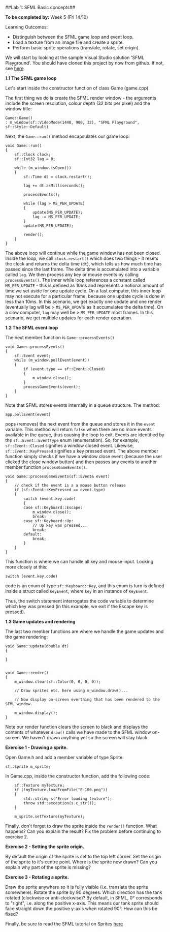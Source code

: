 ##Lab 1: SFML Basic concepts##

**To be completed by:** Week 5 (Fri 14/10)

Learning Outcomes:

- Distinguish between the SFML game loop and event loop.
- Load a texture from an image file and create a sprite.
- Perform basic sprite operations (translate, rotate, set origin).

We will start by looking at the sample Visual Studio solution 'SFML Playground'. You should have cloned this project by now from github. If not, see [here](https://3cdf4b8c65bce13a1ec34bf338b0aad3a115db84.googledrive.com/host/0B6CcEO5JmSkdfmhYYlp6c3hSU2swVmN5dmxZVno2V3V6MnhuekNVYkdONkRNZThUSmNIRVk/0-Github.html).

**1.1 The SFML game loop**

Let's start inside the constructor function of class Game (game.cpp).

The first thing we do is create the SFML render window - the arguments include the screen resolution, colour depth (32 bits per pixel) and the window title:

    Game::Game()
    : m_window(sf::VideoMode(1440, 900, 32), "SFML Playground", sf::Style::Default)


Next, the `Game::run()` method encapsulates our game loop:

    void Game::run()
    {
    	sf::Clock clock;
    	sf::Int32 lag = 0;
    
    	while (m_window.isOpen())
    	{
    		sf::Time dt = clock.restart();
    
    		lag += dt.asMilliseconds();
    
    		processEvents();
    
    		while (lag > MS_PER_UPDATE)
    		{
    			update(MS_PER_UPDATE);
    			lag -= MS_PER_UPDATE;
    		}
    		update(MS_PER_UPDATE);
    
    		render();
    	}
    }

The above loop will continue while the game window has not been closed. Inside the loop,
we call `clock.restart()` which does two things - it resets the clock and returns the delta time (`dt`), which tells us how much time has passed since the last frame.
The delta time is accumulated into a variable called `lag`. 
We then process any key or mouse events by calling `processEvents()`.
The inner while loop references a constant called `MS_PER_UPDATE` - this is defined as 10ms and represents a notional amount of time we set aside for one update cycle. On a fast computer, this inner loop may not execute for a particular frame, because one update cycle is done in less than 10ms. In this scenario, we get exactly one update and one render (eventually lag will be > `MS_PER_UPDATE` as it accumulates the delta time).
On a slow computer, `lag` may well be > `MS_PER_UPDATE` most frames. In this scenario, we get multiple updates for each render operation.

**1.2 The SFML event loop**

The next member function is `Game::processEvents()`

    void Game::processEvents()
    {
    	sf::Event event;
    	while (m_window.pollEvent(event))
    	{
    		if (event.type == sf::Event::Closed)
    		{
    			m_window.close();
    		}
    		processGameEvents(event);
    	}
    }

Note that SFML stores events internally in a queue structure. The method:

    app.pollEvent(event)

pops (removes) the next event from the queue and stores it in the `event` variable. This method will return `false` when there are no more events available in the queue, thus causing the loop to exit. Events are identified by the `sf::Event::EventType` enum (enumeration). So, for example, `sf::Event::Closed` signifies a window closed event. Likewise, `sf::Event::KeyPressed` signifies a key pressed event. 
The above member function simply checks if we have a window close event (because the user clicked the close window button) and then passes any events to another member function `processGameEvents()`.

    void Game::processGameEvents(sf::Event& event)
    {
    	// check if the event is a a mouse button release
    	if (sf::Event::KeyPressed == event.type)
    	{
    		switch (event.key.code)
    		{
    		case sf::Keyboard::Escape:
    			m_window.close();
    			break;
    		case sf::Keyboard::Up:
    			// Up key was pressed...
    			break;
    		default:
    			break;
    		}
    	}
    }

This function is where we can handle all key and mouse input. Looking more closely at this:

    switch (event.key.code)

code is an enum of type `sf::Keyboard::Key`, and this enum is turn is defined inside a struct called `KeyEvent`, where `key` in an instance of `KeyEvent`.

Thus, the switch statement interrogates the code variable to determine which key was pressed (in this example, we exit if the Escape key is pressed). 

**1.3 Game updates and rendering**

The last two member functions are where we handle the game updates and the game rendering:


    void Game::update(double dt)
    {
    	
    }
    
    
    void Game::render()
    {
    	m_window.clear(sf::Color(0, 0, 0, 0));

    	// Draw sprites etc. here using m_window.draw()...

		// Now display on-screen everthing that has been rendered to the SFML window.

    	m_window.display();
    }


Note our render function clears the screen to black and displays the contents of whatever `draw()` calls we have made to the SFML window on-screen. We haven't drawn anything yet so the screen will stay black.

**Exercise 1 - Drawing a sprite.**

Open Game.h and add a member variable of type Sprite:

    sf::Sprite m_sprite;

In Game.cpp, inside the constructor function, add the following code:

	    sf::Texture myTexture;
    	if (!myTexture.loadFromFile("E-100.png"))
    	{
    		std::string s("Error loading texture");
    		throw std::exception(s.c_str());
    	}
    	
    	m_sprite.setTexture(myTexture);

Finally, don't forget to draw the sprite inside the `render()` function. 
What happens? Can you explain the result? Fix the problem before continuing to exercise 2.

**Exercise 2 - Setting the sprite origin.**

By default the origin of the sprite is set to the top left corner. Set the origin of the sprite to it's centre point. Where is the sprite now drawn? Can you explain why part of the sprite is missing?

**Exercise 3 - Rotating a sprite.**

Draw the sprite anywhere so it is fully visible (i.e. translate the sprite somewhere). Rotate the sprite by 90 degrees. Which direction has the tank rotated (clockwise or anti-clockwise)?
By default, in SFML, 0° corresponds to "right", i.e. along the positive x-axis. This means our tank sprite should face straight down the positive y-axis when rotated 90°. How can this be fixed?

Finally, be sure to read the SFML tutorial on Sprites [here](http://www.sfml-dev.org/tutorials/2.0/graphics-sprite.php) 

  








 


